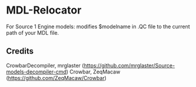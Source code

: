 # MDL-Relocator
For Source 1 Engine models: modifies $modelname in .QC file to the current path of your MDL file.

## Credits

CrowbarDecompiler, mrglaster (https://github.com/mrglaster/Source-models-decompiler-cmd)
Crowbar, ZeqMacaw (https://github.com/ZeqMacaw/Crowbar)

